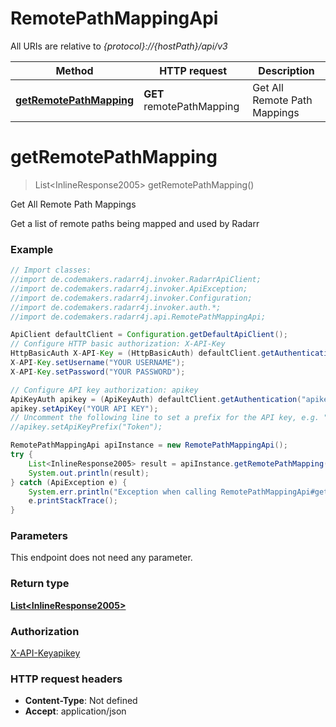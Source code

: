 # RemotePathMappingApi

All URIs are relative to *{protocol}://{hostPath}/api/v3*

Method | HTTP request | Description
------------- | ------------- | -------------
[**getRemotePathMapping**](RemotePathMappingApi.md#getRemotePathMapping) | **GET** remotePathMapping | Get All Remote Path Mappings

<a name="getRemotePathMapping"></a>
# **getRemotePathMapping**
> List&lt;InlineResponse2005&gt; getRemotePathMapping()

Get All Remote Path Mappings

Get a list of remote paths being mapped and used by Radarr

### Example
```java
// Import classes:
//import de.codemakers.radarr4j.invoker.RadarrApiClient;
//import de.codemakers.radarr4j.invoker.ApiException;
//import de.codemakers.radarr4j.invoker.Configuration;
//import de.codemakers.radarr4j.invoker.auth.*;
//import de.codemakers.radarr4j.api.RemotePathMappingApi;

ApiClient defaultClient = Configuration.getDefaultApiClient();
// Configure HTTP basic authorization: X-API-Key
HttpBasicAuth X-API-Key = (HttpBasicAuth) defaultClient.getAuthentication("X-API-Key");
X-API-Key.setUsername("YOUR USERNAME");
X-API-Key.setPassword("YOUR PASSWORD");

// Configure API key authorization: apikey
ApiKeyAuth apikey = (ApiKeyAuth) defaultClient.getAuthentication("apikey");
apikey.setApiKey("YOUR API KEY");
// Uncomment the following line to set a prefix for the API key, e.g. "Token" (defaults to null)
//apikey.setApiKeyPrefix("Token");

RemotePathMappingApi apiInstance = new RemotePathMappingApi();
try {
    List<InlineResponse2005> result = apiInstance.getRemotePathMapping();
    System.out.println(result);
} catch (ApiException e) {
    System.err.println("Exception when calling RemotePathMappingApi#getRemotePathMapping");
    e.printStackTrace();
}
```

### Parameters
This endpoint does not need any parameter.

### Return type

[**List&lt;InlineResponse2005&gt;**](InlineResponse2005.md)

### Authorization

[X-API-Key](../README.md#X-API-Key)[apikey](../README.md#apikey)

### HTTP request headers

 - **Content-Type**: Not defined
 - **Accept**: application/json

